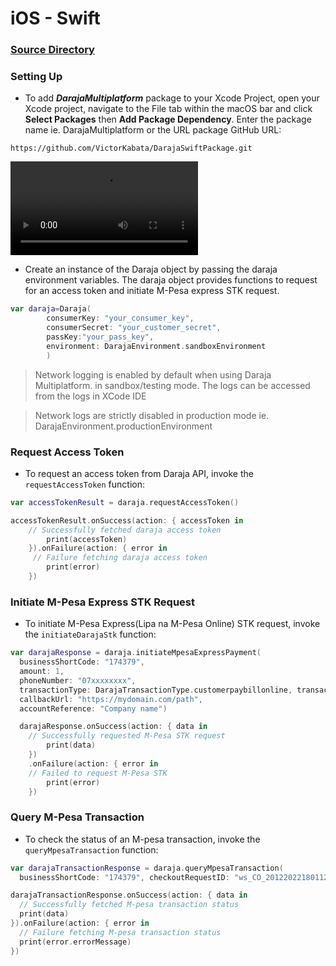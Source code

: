 # iOS - Swift 

### [Source Directory](https://github.com/VictorKabata/DarajaMultiplatform)

### Setting Up

- To add ___DarajaMultiplatform___ package to your Xcode Project, open your Xcode project, navigate to the File tab within the macOS bar and click __Select Packages__ then __Add Package Dependency__. Enter the package name ie. DarajaMultiplatform or the URL package GitHub URL:

```curl
https://github.com/VictorKabata/DarajaSwiftPackage.git
```

<video src='assets/add_spm.mov'/>|

- Create an instance of the Daraja object by passing the daraja environment variables. The daraja object provides functions to request for an access token and initiate M-Pesa express STK request.

```swift
var daraja=Daraja(
        consumerKey: "your_consumer_key",
        consumerSecret: "your_customer_secret",
        passKey:"your_pass_key",
        environment: DarajaEnvironment.sandboxEnvironment
        )
```

> Network logging is enabled by default when using Daraja Multiplatform. in sandbox/testing mode. The logs can be accessed from the logs in XCode IDE

> Network logs are strictly disabled in production mode ie. DarajaEnvironment.productionEnvironment

### Request Access Token
- To request an access token from Daraja API, invoke the `requestAccessToken` function:

```swift
var accessTokenResult = daraja.requestAccessToken()

accessTokenResult.onSuccess(action: { accessToken in
    // Successfully fetched daraja access token
        print(accessToken)
    }).onFailure(action: { error in
     // Failure fetching daraja access token
        print(error)
    })
```

### Initiate M-Pesa Express STK Request

- To initiate M-Pesa Express(Lipa na M-Pesa Online) STK request, invoke the `initiateDarajaStk` function:

```swift
var darajaResponse = daraja.initiateMpesaExpressPayment(
  businessShortCode: "174379",
  amount: 1,
  phoneNumber: "07xxxxxxxx",
  transactionType: DarajaTransactionType.customerpaybillonline, transactionDesc: "M-Pesa payment",
  callbackUrl: "https://mydomain.com/path",
  accountReference: "Company name")

  darajaResponse.onSuccess(action: { data in
    // Successfully requested M-Pesa STK request
        print(data)
    })
    .onFailure(action: { error in
    // Failed to request M-Pesa STK
        print(error)
    })

```

### Query M-Pesa Transaction

- To check the status of an M-pesa transaction, invoke the `queryMpesaTransaction` function:

```swift
var darajaTransactionResponse = daraja.queryMpesaTransaction(
  businessShortCode: "174379", checkoutRequestID: "ws_CO_20122022180112029708374149")

darajaTransactionResponse.onSuccess(action: { data in
  // Successfully fetched M-pesa transaction status
  print(data)
}).onFailure(action: { error in
  // Failure fetching M-pesa transaction status
  print(error.errorMessage)
})

```